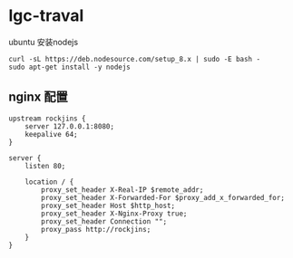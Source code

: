 # lgc-traval
ubuntu 安装nodejs
``` cammand
curl -sL https://deb.nodesource.com/setup_8.x | sudo -E bash -
sudo apt-get install -y nodejs
```
nginx 配置
---------------------
```config
upstream rockjins {
    server 127.0.0.1:8080; 
    keepalive 64;
}

server {
    listen 80; 

    location / {
        proxy_set_header X-Real-IP $remote_addr;
        proxy_set_header X-Forwarded-For $proxy_add_x_forwarded_for;
        proxy_set_header Host $http_host;
        proxy_set_header X-Nginx-Proxy true;
        proxy_set_header Connection "";
        proxy_pass http://rockjins; 
    }
}
```

